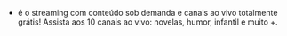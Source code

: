 * é o streaming com conteúdo sob demanda e canais ao vivo totalmente grátis! Assista aos 10 canais ao vivo: novelas, humor, infantil e muito +.
